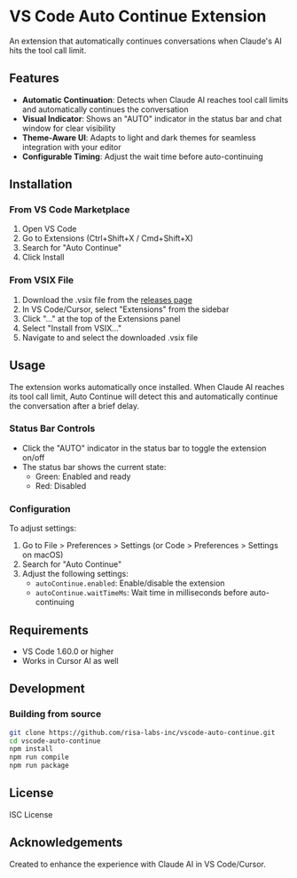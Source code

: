 # VS Code Auto Continue Extension

An extension that automatically continues conversations when Claude's AI hits the tool call limit.

## Features

- **Automatic Continuation**: Detects when Claude AI reaches tool call limits and automatically continues the conversation
- **Visual Indicator**: Shows an "AUTO" indicator in the status bar and chat window for clear visibility
- **Theme-Aware UI**: Adapts to light and dark themes for seamless integration with your editor
- **Configurable Timing**: Adjust the wait time before auto-continuing

## Installation

### From VS Code Marketplace

1. Open VS Code
2. Go to Extensions (Ctrl+Shift+X / Cmd+Shift+X)
3. Search for "Auto Continue"
4. Click Install

### From VSIX File

1. Download the .vsix file from the [releases page](https://github.com/risa-labs-inc/vscode-auto-continue/releases)
2. In VS Code/Cursor, select "Extensions" from the sidebar
3. Click "..." at the top of the Extensions panel
4. Select "Install from VSIX..."
5. Navigate to and select the downloaded .vsix file

## Usage

The extension works automatically once installed. When Claude AI reaches its tool call limit, Auto Continue will detect this and automatically continue the conversation after a brief delay.

### Status Bar Controls

- Click the "AUTO" indicator in the status bar to toggle the extension on/off
- The status bar shows the current state:
  - Green: Enabled and ready
  - Red: Disabled

### Configuration

To adjust settings:

1. Go to File > Preferences > Settings (or Code > Preferences > Settings on macOS)
2. Search for "Auto Continue"
3. Adjust the following settings:
   - `autoContinue.enabled`: Enable/disable the extension
   - `autoContinue.waitTimeMs`: Wait time in milliseconds before auto-continuing

## Requirements

- VS Code 1.60.0 or higher
- Works in Cursor AI as well

## Development

### Building from source

```bash
git clone https://github.com/risa-labs-inc/vscode-auto-continue.git
cd vscode-auto-continue
npm install
npm run compile
npm run package
```

## License

ISC License

## Acknowledgements

Created to enhance the experience with Claude AI in VS Code/Cursor. 